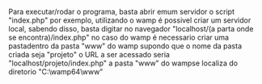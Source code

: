 Para executar/rodar o programa, basta abrir emum servidor o script "index.php"
por exemplo, utilizando o wamp é possivel criar um servidor local, sabendo 
disso, basta digitar no navegador "localhost/(a parta onde se encontra)/index.php"
no caso do wamp é necessario criar uma pastadentro da pasta "www" do wamp supondo que
o nome da pasta criada seja "projeto" o URL a ser acessado seria "localhost/projeto/index.php"
a pasta "www" do wampse localiza do diretorio "C:\wamp64\www\"